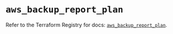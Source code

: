 # `aws_backup_report_plan`

Refer to the Terraform Registry for docs: [`aws_backup_report_plan`](https://registry.terraform.io/providers/hashicorp/aws/5.93.0/docs/resources/backup_report_plan).
